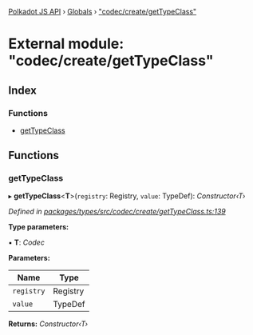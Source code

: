 [Polkadot JS API](../README.md) › [Globals](../globals.md) › ["codec/create/getTypeClass"](_codec_create_gettypeclass_.md)

# External module: "codec/create/getTypeClass"

## Index

### Functions

* [getTypeClass](_codec_create_gettypeclass_.md#gettypeclass)

## Functions

###  getTypeClass

▸ **getTypeClass**<**T**>(`registry`: Registry, `value`: TypeDef): *Constructor‹T›*

*Defined in [packages/types/src/codec/create/getTypeClass.ts:139](https://github.com/polkadot-js/api/blob/aa91e0b8b5/packages/types/src/codec/create/getTypeClass.ts#L139)*

**Type parameters:**

▪ **T**: *Codec*

**Parameters:**

Name | Type |
------ | ------ |
`registry` | Registry |
`value` | TypeDef |

**Returns:** *Constructor‹T›*
